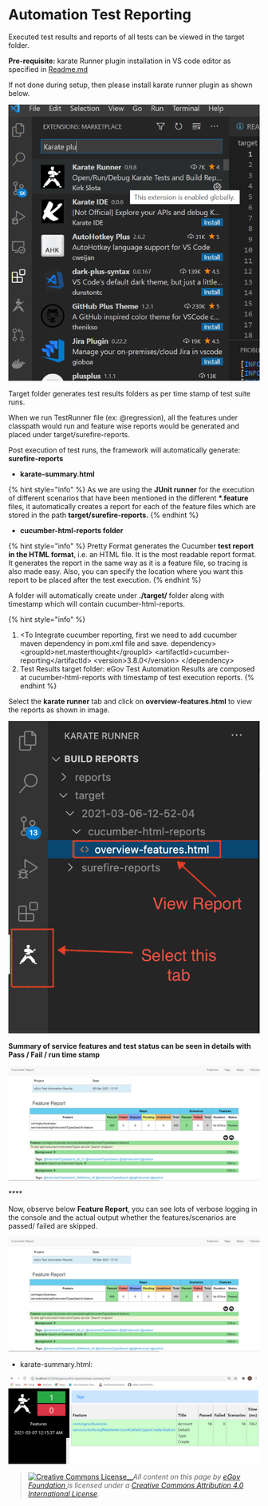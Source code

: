# Automation Test Reporting

Executed test results and reports of all tests can be viewed in the target folder.

**Pre-requisite:** karate Runner plugin installation in VS code editor as specified in [Readme.md](https://github.com/egovernments/test-automation/blob/karate-master/README.md#digit-automation-code-setup)

If not done during setup, then please install karate runner plugin as shown below.

![](../../../.gitbook/assets/163.png)

Target folder generates test results folders as per time stamp of test suite runs.

When we run TestRunner file \(ex: @regression\), all the features under classpath would run and feature wise reports would be generated and placed under target/surefire-reports.

Post execution of test runs, the framework will automatically generate: **surefire-reports**

* **karate-summary.html**

{% hint style="info" %}
As we are using the **JUnit runner** for the execution of different scenarios that have been mentioned in the different **\*.feature** files, it automatically creates a report for each of the feature files which are stored in the path **target/surefire-reports.**
{% endhint %}

* **cucumber-html-reports folder**

{% hint style="info" %}
Pretty Format generates the Cucumber **test report in the HTML format**, i.e. an HTML file. It is the most readable report format. It generates the report in the same way as it is a feature file, so tracing is also made easy. Also, you can specify the location where you want this report to be placed after the test execution.
{% endhint %}

A folder will automatically create under **./target/** folder along with timestamp which will contain cucumber-html-reports.

{% hint style="info" %}
1. &lt;To Integrate cucumber reporting, first we need to add cucumber maven dependency in pom.xml file and save. dependency&gt; &lt;groupId&gt;net.masterthought&lt;/groupId&gt; &lt;artifactId&gt;cucumber-reporting&lt;/artifactId&gt; &lt;version&gt;3.8.0&lt;/version&gt; &lt;/dependency&gt;
2. Test Results target folder: eGov Test Automation Results are composed at cucumber-html-reports with timestamp of test execution reports.
{% endhint %}

Select the **karate runner** tab and click on **overview-features.html** to view the reports as shown in image.

![](../../../.gitbook/assets/164.png)

**Summary of service features and test status can be seen in details with Pass / Fail / run time stamp**

![](../../../.gitbook/assets/159%20%283%29.png)

\*\*\*\*

Now, observe below **Feature Report**, you can see lots of verbose logging in the console and the actual output whether the features/scenarios are passed/ failed are skipped.

![](../../../.gitbook/assets/159.png)

* karate-summary.html:

![](../../../.gitbook/assets/158.png)

> [![Creative Commons License](https://i.creativecommons.org/l/by/4.0/80x15.png)\_\_](http://creativecommons.org/licenses/by/4.0/)_All content on this page by_ [_eGov Foundation_ ](https://egov.org.in/)_is licensed under a_ [_Creative Commons Attribution 4.0 International License_](http://creativecommons.org/licenses/by/4.0/)_._

